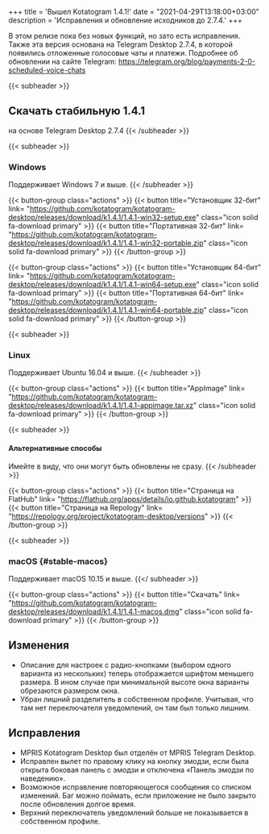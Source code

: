 +++
title = 'Вышел Kotatogram 1.4.1!'
date = "2021-04-29T13:18:00+03:00"
description = 'Исправления и обновление исходников до 2.7.4.'
+++

В этом релизе пока без новых функций, но зато есть исправления. Также эта версия основана на Telegram Desktop 2.7.4, в которой появились отложенные голосовые чаты и платежи. Подробнее об обновлении на сайте Telegram: https://telegram.org/blog/payments-2-0-scheduled-voice-chats

{{< subheader >}}
## Скачать стабильную 1.4.1
на основе Telegram Desktop 2.7.4
{{< /subheader >}}

{{< subheader >}}
### Windows
Поддерживает Windows 7 и выше. 
{{< /subheader >}}

{{< button-group class="actions" >}}
    {{< button title="Установщик 32-бит" link= "https://github.com/kotatogram/kotatogram-desktop/releases/download/k1.4.1/1.4.1-win32-setup.exe" class="icon solid fa-download primary" >}}
    {{< button title="Портативная 32-бит" link= "https://github.com/kotatogram/kotatogram-desktop/releases/download/k1.4.1/1.4.1-win32-portable.zip" class="icon solid fa-download primary" >}}
{{< /button-group >}}

{{< button-group class="actions" >}}
    {{< button title="Установщик 64-бит" link= "https://github.com/kotatogram/kotatogram-desktop/releases/download/k1.4.1/1.4.1-win64-setup.exe" class="icon solid fa-download primary" >}}
    {{< button title="Портативная 64-бит" link= "https://github.com/kotatogram/kotatogram-desktop/releases/download/k1.4.1/1.4.1-win64-portable.zip" class="icon solid fa-download primary" >}}
{{< /button-group >}}

{{< subheader >}}
### Linux
Поддерживает Ubuntu 16.04 и выше.
{{< /subheader >}}

{{< button-group class="actions" >}}
    {{< button title="AppImage" link= "https://github.com/kotatogram/kotatogram-desktop/releases/download/k1.4.1/1.4.1-appimage.tar.xz" class="icon solid fa-download primary" >}}
{{< /button-group >}}

{{< subheader >}}
#### Альтернативные способы
Имейте в виду, что они могут быть обновлены не сразу.
{{< /subheader >}}

{{< button-group class="actions" >}}
    {{< button title="Страница на FlatHub" link= "https://flathub.org/apps/details/io.github.kotatogram" >}}
    {{< button title="Страница на Repology" link= "https://repology.org/project/kotatogram-desktop/versions" >}}
{{< /button-group >}}

{{< subheader >}}
### macOS {#stable-macos}
Поддерживает macOS 10.15 и выше.
{{</ subheader >}}

{{< button-group class="actions" >}}
    {{< button title="Скачать" link= "https://github.com/kotatogram/kotatogram-desktop/releases/download/k1.4.1/1.4.1-macos.dmg" class="icon solid fa-download primary" >}}
{{< /button-group >}}

## Изменения

* Описание для настроек с радио-кнопками (выбором одного варианта из нескольких) теперь отображается шрифтом меньшего размера. В ином случае при минимальной высоте окна варианты обрезаются размером окна.
* Убран лишний разделитель в собственном профиле. Учитывая, что там нет переключателя уведомлений, он там был только лишним.

## Исправления

* MPRIS Kotatogram Desktop был отделён от MPRIS Telegram Desktop.
* Исправлен вылет по правому клику на кнопку эмодзи, если была открыта боковая панель с эмодзи и отключена «Панель эмодзи по наведению».
* Возможное исправление повторяющегося сообщения со списком изменений. Баг можно поймать, если приложение не было закрыто после обновления долгое время.
* Верхний переключатель уведомлений больше не показывается в собственном профиле.
